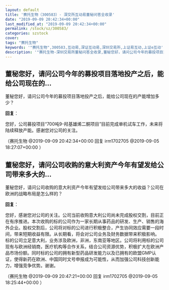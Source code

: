 ```yaml
---
layout: default
title: '赛托生物（300583）- 深交所互动易董秘问答全收录'
date: "2019-09-09 20:42:34+00:00"
last_modified_at: "2019-09-09 20:42:34+00:00"
permalink: /stock/sz/300583/
categories: szstock
cover: 
tags: "赛托生物"
keywords: '"赛托生物",300583,互动易,深证互动易,深圳交易所,上证易互动,上证e互动'
description: '"赛托生物-深圳交易所董秘问答全收录,董秘您好，请问公司今年的募投项目落地投产之后，能给公司现在的产能增加多少？"'
---
```


## 董秘您好，请问公司今年的募投项目落地投产之后，能给公司现在的...

董秘您好，请问公司今年的募投项目落地投产之后，能给公司现在的产能增加多少？

**回复**：

您好，公司募投项目“700吨9-羟基雄烯二酮项目”目前完成单机试车工作，未来将陆续释放产能。感谢您对公司的关注。 

（赛托生物  @2019-09-09 20:42:34+00:00 回复 irm1702705  @2019-09-05 18:27:07+00:00 ）

## 董秘您好，请问公司收购的意大利资产今年有望发给公司带来多大的...

董秘您好，请问公司收购的意大利资产今年有望发给公司带来多大的收益？公司在欧洲的战略布局是怎么样的？

**回复**：

您好，感谢您对公司的关注。公司当前收购意大利公司尚未完成股权交割，目前正在有序推进。本次收购的标的公司作为一家长期从事药品的研发、生产、销售的海外企业。股权交割后，公司将对标的公司进行积极整合，产生协同效应需要一段时间，带来短期收益有限。从长期看，将会对公司业务及财务数据带来积极影响。
标的公司立足意大利，业务涉及欧洲，非洲，东南亚等地区。公司将利用标的公司现有与欧洲经销商，医疗机构等合作关系，结合公司资源优势，积极扩大在欧洲产品市场份额。同时标的公司的拥有新型药品研发能力以及已拥有的欧盟GMP认证，使得新药在欧洲、中国同时文号申报成为可能性，从而加强公司科技创新能力，增强竞争优势。谢谢。 

（赛托生物  @2019-09-09 20:47:21+00:00 回复 irm1702705  @2019-09-05 18:25:44+00:00 ）

